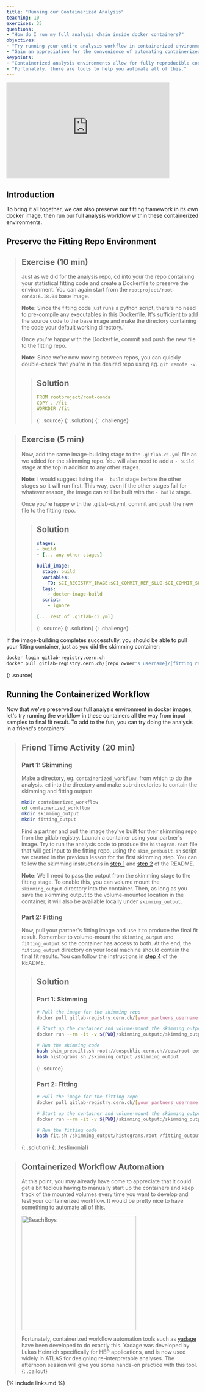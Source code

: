 ```yaml
---
title: "Running our Containerized Analysis"
teaching: 10
exercises: 35
questions:
- "How do I run my full analysis chain inside docker containers?"
objectives:
- "Try running your entire analysis workflow in containerized environments."
- "Gain an appreciation for the convenience of automating containerized workflows."
keypoints:
- "Containerized analysis environments allow for fully reproducible code testing and development, with the convenience of working on your local machine."
- "Fortunately, there are tools to help you automate all of this."
---
```

<iframe width="427" height="251" src="https://www.youtube.com/embed/SMyI7vz0EAY?list=PLKZ9c4ONm-VnqD5oN2_8tXO0Yb1H_s0sj" frameborder="0" allow="accelerometer; autoplay; encrypted-media; gyroscope; picture-in-picture" allowfullscreen></iframe>

## Introduction

To bring it all together, we can also preserve our fitting framework in its own docker image, then run our full analysis workflow within these containerized environments. 

## Preserve the Fitting Repo Environment

> ## Exercise (10 min)
> Just as we did for the analysis repo, cd into your the repo containing your statistical fitting code and create a Dockerfile to preserve the environment. You can again start from the `rootproject/root-conda:6.18.04` base image. 
> 
> **Note:** Since the fitting code just runs a python script, there's no need to pre-compile any executables in this Dockerfile. It's sufficient to add the source code to the base image and make the directory containing the code your default working directory.'
>
> Once you're happy with the Dockerfile, commit and push the new file to the fitting repo. 
>
> **Note:** Since we're now moving between repos, you can quickly double-check that you're in the desired repo using eg. `git remote -v`. 
> > ## Solution
> > ~~~yaml
> > FROM rootproject/root-conda
> > COPY . /fit
> > WORKDIR /fit
> > ~~~
> > {: .source}
> {: .solution}
{: .challenge}

> ## Exercise (5 min)
> Now, add the same image-building stage to the `.gitlab-ci.yml` file as we added for the skimming repo. You will also need to add a `- build` stage at the top in addition to any other stages.
> 
> **Note:** I would suggest listing the `- build` stage before the other stages so it will run first. This way, even if the other stages fail for whatever reason, the image can still be built with the `- build` stage. 
>
> Once you're happy with the .gitlab-ci.yml, commit and push the new file to the fitting repo.
> > ## Solution
> > ~~~yaml
> > stages:
> > - build
> > - [... any other stages]
> >
> > build_image:
> >   stage: build
> >   variables:
> >     TO: $CI_REGISTRY_IMAGE:$CI_COMMIT_REF_SLUG-$CI_COMMIT_SHORT_SHA
> >   tags:
> >     - docker-image-build
> >   script:
> >     - ignore
> >
> > [... rest of .gitlab-ci.yml]
> > ~~~
> > {: .source}
> {: .solution}
{: .challenge}

If the image-building completes successfully, you should be able to pull your fitting container, just as you did the skimming container:

~~~bash
docker login gitlab-registry.cern.ch
docker pull gitlab-registry.cern.ch/[repo owner's username]/[fitting repo name]:[branch name]-[shortened commit sha]
~~~
{: .source}

## Running the Containerized Workflow

Now that we've preserved our full analysis environment in docker images, let's try running the workflow in these containers all the way from input samples to final fit result. To add to the fun, you can try doing the analysis in a friend's containers!

> ## Friend Time Activity (20 min)
>
> ### Part 1: Skimming
> Make a directory, eg. `containerized_workflow`, from which to do the analysis. `cd` into the directory and make sub-directories to contain the skimming and fitting output:
>
> ~~~bash
> mkdir containerized_workflow
> cd containerized_workflow
> mkdir skimming_output
> mkdir fitting_output
> ~~~
>
> Find a partner and pull the image they've built for their skimming repo from the gitlab registry. Launch a container using your partner's image. Try to run the analysis code to produce the `histogram.root` file that will get input to the fitting repo, using the `skim_prebuilt.sh` script we created in the previous lesson for the first skimming step. You can follow the skimming instructions in [step 1](https://gitlab.cern.ch/awesome-workshop/awesome-analysis-eventselection-stage2/blob/master/README.md#step-1-skimming) and [step 2](https://gitlab.cern.ch/awesome-workshop/awesome-analysis-eventselection-stage2/blob/master/README.md#step-2-histograms) of the README.
>
> **Note:** We'll need to pass the output from the skimming stage to the fitting stage. To enable this, you can volume mount the `skimming_output` directory into the container. Then, as long as you save the skimming output to the volume-mounted location in the container, it will also be available locally under `skimming_output`.
>
> ### Part 2: Fitting
> Now, pull your partner's fitting image and use it to produce the final fit result. Remember to volume-mount the `skimming_output` and `fitting_output` so the container has access to both. At the end, the `fitting_output` directory on your local machine should contain the final fit results. You can follow the instructions in [step 4](https://gitlab.cern.ch/awesome-workshop/awesome-analysis-eventselection-stage2/blob/master/README.md#step-4-fit) of the README. 
>
> > ## Solution
> > ### Part 1:  Skimming
> > ~~~bash
> > # Pull the image for the skimming repo
> > docker pull gitlab-registry.cern.ch/[your_partners_username]/[skimming repo name]:[branch name]-[shortened commit SHA]
> > 
> > # Start up the container and volume-mount the skimming_output directory into it
> > docker run --rm -it -v ${PWD}/skimming_output:/skimming_output gitlab-registry.cern.ch/[your_partners_username]/[skimming repo name]:[branch name]-[shortened commit SHA] /bin/bash
> > 
> > # Run the skimming code
> > bash skim_prebuilt.sh root://eospublic.cern.ch//eos/root-eos/HiggsTauTauReduced/ /skimming_output
> > bash histograms.sh /skimming_output /skimming_output
> > ~~~
> > {: .source}
> > 
> > ### Part 2: Fitting
> > ~~~bash
> > # Pull the image for the fitting repo
> > docker pull gitlab-registry.cern.ch/[your_partners_username]/[fitting repo name]:[branch name]-[shortened commit SHA]
> > 
> > # Start up the container and volume-mount the skimming_output and fitting_output directories into it
> > docker run --rm -it -v ${PWD}/skimming_output:/skimming_output -v ${PWD}/fitting_output:/fitting_output gitlab-registry.cern.ch/[your_partners_username]/[fitting repo name]:[branch name]-[shortened commit SHA] /bin/bash
> > 
> > # Run the fitting code
> > bash fit.sh /skimming_output/histograms.root /fitting_output
> > ~~~
> {: .solution}
{: .testimonial}

> ## Containerized Workflow Automation
> At this point, you may already have come to appreciate that it could get a bit tedious having to manually start up the containers and keep track of the mounted volumes every time you want to develop and test your containerized workflow. It would be pretty nice to have something to automate all of this.
>  
> <img src="../fig/BeachBoys.png" alt="BeachBoys" style="width:300px"> 
>
> Fortunately, containerized workflow automation tools such as [yadage](https://yadage.github.io/tutorial/) have been developed to do exactly this. Yadage was developed by Lukas Heinrich specifically for HEP applications, and is now used widely in ATLAS for designing re-interpretable analyses. The afternoon session will give you some hands-on practice with this tool. 
{: .callout} 

{% include links.md %}
